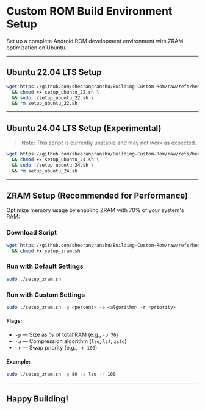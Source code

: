 # Custom ROM Build Environment Setup

Set up a complete Android ROM development environment with ZRAM optimization on Ubuntu.

---

## Ubuntu 22.04 LTS Setup

```bash
wget https://github.com/sheoranpranshu/Building-Custom-Rom/raw/refs/heads/main/scripts/setup_ubuntu_22.sh \
  && chmod +x setup_ubuntu_22.sh \
  && sudo ./setup_ubuntu_22.sh \
  && rm setup_ubuntu_22.sh
```

---

## Ubuntu 24.04 LTS Setup (Experimental)

> Note: This script is currently unstable and may not work as expected.

```bash
wget https://github.com/sheoranpranshu/Building-Custom-Rom/raw/refs/heads/main/scripts/setup_ubuntu_24.sh \
  && chmod +x setup_ubuntu_24.sh \
  && sudo ./setup_ubuntu_24.sh \
  && rm setup_ubuntu_24.sh
```

---

## ZRAM Setup (Recommended for Performance)

Optimize memory usage by enabling ZRAM with 70% of your system's RAM:

### Download Script

```bash
wget https://github.com/sheoranpranshu/Building-Custom-Rom/raw/refs/heads/main/scripts/setup_zram.sh \
  && chmod +x setup_zram.sh
```

### Run with Default Settings

```bash
sudo ./setup_zram.sh
```

### Run with Custom Settings

```bash
sudo ./setup_zram.sh -p <percent> -a <algorithm> -r <priority>
```

#### Flags:

* `-p` — Size as % of total RAM (e.g., `-p 70`)
* `-a` — Compression algorithm (`lzo`, `lz4`, `zstd`)
* `-r` — Swap priority (e.g., `-r 100`)

#### Example:

```bash
sudo ./setup_zram.sh -p 80 -a lzo -r 100
```

---

## Happy Building!
